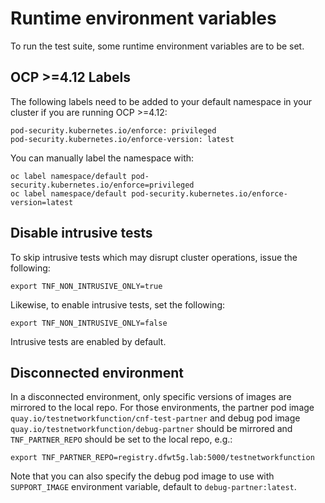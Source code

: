 # Runtime environment variables
To run the test suite, some runtime environment variables are to be set.

## OCP >=4.12 Labels
The following labels need to be added to your default namespace in your cluster
if you are running OCP >=4.12:
```shell
pod-security.kubernetes.io/enforce: privileged
pod-security.kubernetes.io/enforce-version: latest
```

You can manually label the namespace with:
```shell
oc label namespace/default pod-security.kubernetes.io/enforce=privileged
oc label namespace/default pod-security.kubernetes.io/enforce-version=latest
```

## Disable intrusive tests
To skip intrusive tests which may disrupt cluster operations, issue the
following:
```shell
export TNF_NON_INTRUSIVE_ONLY=true
```

Likewise, to enable intrusive tests, set the following:
```shell
export TNF_NON_INTRUSIVE_ONLY=false
```
Intrusive tests are enabled by default.

## Disconnected environment
In a disconnected environment, only specific versions of images are mirrored to
the local repo. For those environments, the partner pod image
`quay.io/testnetworkfunction/cnf-test-partner` and debug pod image
`quay.io/testnetworkfunction/debug-partner` should be mirrored and
`TNF_PARTNER_REPO` should be set to the local repo, e.g.:
```shell
export TNF_PARTNER_REPO=registry.dfwt5g.lab:5000/testnetworkfunction
```

Note that you can also specify the debug pod image to use with `SUPPORT_IMAGE`
environment variable, default to `debug-partner:latest`.
